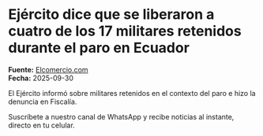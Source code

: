 # Ejército dice que se liberaron a cuatro de los 17 militares retenidos durante el paro en Ecuador

**Fuente:** [Elcomercio.com](https://www.elcomercio.com/actualidad/politica/ejercito-militares-retenidos-paro-ecuador/)  
**Fecha:** 2025-09-30

El Ejército informó sobre militares retenidos en el contexto del paro e hizo la denuncia en Fiscalía.

Suscríbete a nuestro canal de WhatsApp y recibe noticias al instante, directo en tu celular.
